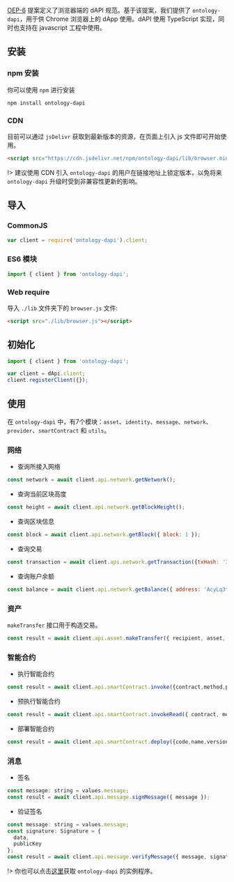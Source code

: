 
[OEP-6](https://github.com/backslash47/OEPs/blob/oep-dapp-api/OEP-6/OEP-6.mediawiki) 提案定义了浏览器端的 dAPI 规范。基于该提案，我们提供了 `ontology-dapi`，用于供 Chrome 浏览器上的 dApp 使用。dAPI 使用 TypeScript 实现，同时也支持在 javascript 工程中使用。

## 安装

### npm 安装

你可以使用 `npm` 进行安装

```shell
npm install ontology-dapi
```

### CDN

目前可以通过 `jsDelivr` 获取到最新版本的资源，在页面上引入 js 文件即可开始使用。

```html
<script src="https://cdn.jsdelivr.net/npm/ontology-dapi/lib/browser.min.js"></script>
```

!> 建议使用 CDN 引入 `ontology-dapi` 的用户在链接地址上锁定版本，以免将来 `ontology-dapi` 升级时受到非兼容性更新的影响。

## 导入

### CommonJS

```javascript
var client = require('ontology-dapi').client;
```

### ES6 模块

```javascript
import { client } from 'ontology-dapi';
```

### Web require

导入 `./lib` 文件夹下的 `browser.js` 文件:

```html
<script src="./lib/browser.js"></script>
```

## 初始化

```javascript
import { client } from 'ontology-dapi';

var client = dApi.client;
client.registerClient({});
```

## 使用

在 `ontology-dapi` 中，有7个模块：`asset`、`identity`、`message`、`network`、`provider`、`smartContract` 和 `utils`。

### 网络

- 查询所接入网络

```javascript
const network = await client.api.network.getNetwork();
```

- 查询当前区块高度

```javascript
const height = await client.api.network.getBlockHeight();
```

- 查询区块信息

```javascript
const block = await client.api.network.getBlock({ block: 1 });
```

- 查询交易

```javascript
const transaction = await client.api.network.getTransaction({txHash: '314e24e5bb0bd88852b2f13e673e5dcdfd53bdab909de8b9812644d6871bc05f'});
```

- 查询账户余额

```javascript
const balance = await client.api.network.getBalance({ address: 'AcyLq3tokVpkMBMLALVMWRdVJ83TTgBUwU' });
```

### 资产

`makeTransfer` 接口用于构造交易。

```javascript
const result = await client.api.asset.makeTransfer({ recipient, asset, amount });
```

### 智能合约

- 执行智能合约

```javascript
const result = await client.api.smartContract.invoke({contract,method,parameters,gasPrice,gasLimit,requireIdentity});
```

- 预执行智能合约

```javascript
const result = await client.api.smartContract.invokeRead({ contract, method, parameters });
```

- 部署智能合约

```javascript
const result = await client.api.smartContract.deploy({code,name,version,author,email,description,needStorage,gasPrice,gasLimit});
```

### 消息

- 签名

```javascript
const message: string = values.message;
const result = await client.api.message.signMessage({ message });
```

- 验证签名

```javascript
const message: string = values.message;
const signature: Signature = {
  data,
  publicKey
};
const result = await client.api.message.verifyMessage({ message, signature });
```

!> 你也可以点击[这里](https://github.com/OntologyCommunityDevelopers/ontology-dapi-demo)获取 `ontology-dapi` 的实例程序。
